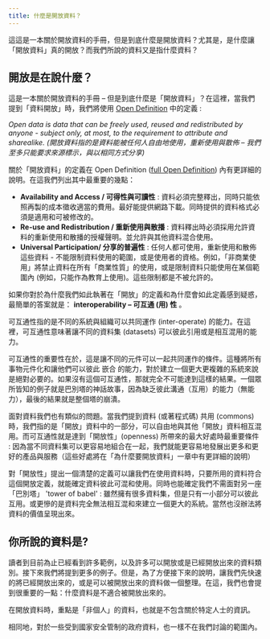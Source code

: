 ```yaml
---
title: 什麼是開放資料？
---
```


這這是一本關於開放資料的手冊，但是到底什麼是開放資料？尤其是，是什麼讓「開放資料」真的開放？而我們所說的資料又是指什麼資料？

## 開放是在說什麼？

這是一本關於開放資料的手冊 – 但是到底什麼是「開放資料」？在這裡，當我們提到「資料開放」時，我們將使用 [Open Definition](http://opendefinition.org/) 中的定義 :

*Open data is data that can be freely used, reused and redistributed by anyone - subject only, at most, to the requirement to attribute and sharealike. (開放資料指的是資料能被任何人自由地使用，重新使用與散佈 – 我們至多只能要求來源標示，與以相同方式分享)*

關於「開放資料」的定義在 Open Definition ([full Open Definition](http://opendefinition.org/okd/)) 內有更詳細的說明。在這我們列出其中最重要的幾點：

-   **Availability and Access / 可得性與可讀性** : 資料必須完整釋出，同時只能依照再製的成本徵收適當的費用。最好能提供網路下載。同時提供的資料格式必須是適用和可被修改的。
-   **Re-use and Redistribution / 重新使用與散播** : 資料釋出時必須採用允許資料的重新使用和散播的授權聲明。並允許與其他資料混合使用。
-   **Universal Participation/ 分享的普遍性** : 任何人都可使用，重新使用和散佈這些資料 - 不能限制資料使用的範圍，或是使用者的資格。例如，「非商業使用」將禁止資料在所有「商業性質」的使用，或是限制資料只能使用在某個範圍內 (例如，只能作為教育上使用)。這些限制都是不被允許的。

如果你對於為什麼我們如此執著在「開放」的定義和為什麼會如此定義感到疑惑，最簡單的答案就是： **interoperability – 可互通 (用) 性** 。

可互通性指的是不同的系統與組織可以共同運作 (inter-operate) 的能力。在這裡，可互通性意味著讓不同的資料集 (datasets) 可以彼此引用或是相互混用的能力。

可互通性的重要性在於，這是讓不同的元件可以一起共同運作的條件。這種將所有事物元件化和讓他們可以彼此 嵌合 的能力，對於建立一個更大更複雜的系統來說是絕對必要的。如果沒有這個可互通性，那就完全不可能達到這樣的結果。一個眾所皆知的例子就是巴別塔的神話故事，因為缺乏彼此溝通（互用）的能力（無能力），最後的結果就是整個塔的崩潰。

面對資料我們也有類似的問題。當我們提到資料 (或著程式碼) 共用 (commons) 時，我們指的是「開放」資料中的一部分，可以自由地與其他「開放」資料相互混用。而可互通性就是達到「開放性」(openness) 所帶來的最大好處時最重要條件 : 因為當不同資料集可以更容易地組合在一起，我們就能更容易地發展出更多和更好的產品與服務（這些好處將在「為什麼要開放資料」一章中有更詳細的說明）

對「開放性」提出一個清楚的定義可以讓我們在使用資料時，只要所用的資料符合這個開放定義，就能確定資料彼此可混和使用。同時也能確定我們不需面對另一座「巴別塔」 'tower of babel' : 雖然擁有很多資料集，但是只有一小部分可以彼此互用。或更慘的是資料完全無法相互混和來建立一個更大的系統。當然也沒辦法將資料的價值呈現出來。

## 你所說的資料是?

讀者到目前為止已經看到許多範例，以及許多可以開放或是已經開放出來的資料類別。接下來我們將提到更多的例子。但是，為了方便接下來的說明，讓我們先快速的將已經開放出來的，或是可以被開放出來的資料做一個整理。在這，我們也會提到很重要的一點：什麼資料是不適合被開放出來的。

在開放資料時，重點是「非個人」的資料，也就是不包含關於特定人士的資訊。

相同地，對於一些受到國家安全管制的政府資料，也一樣不在我們討論的範圍內。